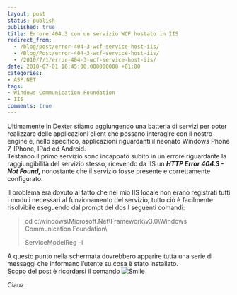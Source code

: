 ```yaml
---
layout: post
status: publish
published: true
title: Errore 404.3 con un servizio WCF hostato in IIS
redirect_from: 
  - /blog/post/error-404-3-wcf-service-host-iis/
  - /Blog/Post/error-404-3-wcf-service-host-iis/
  - /2010/7/1/error-404-3-wcf-service-host-iis/
date: 2010-07-01 16:45:00.000000000 +01:00
categories:
- ASP.NET
tags:
- Windows Communication Foundation
- IIS
comments: true
---
```

<p>Ultimamente in <a title="Dexter Blog Engine Category" href="http://www.imperugo.tostring.it/categories/archive/Dexter" target="_blank">Dexter</a> stiamo aggiungendo una batteria di servizi per poter realizzare delle applicazioni client che possano interagire con il nostro engine e, nello specifico, applicazioni riguardanti il neonato Windows Phone 7, IPhone, IPad ed Android.    <br />Testando il primo servizio sono incappato subito in un errore riguardante la raggiungibilità del servizio stesso, ricevendo da IIS un <strong><em>HTTP Error 404.3 - Not Found, </em></strong>nonostante che il servizio fosse presente e correttamente configurato.</p>  <p>Il problema era dovuto al fatto che nel mio IIS locale non erano registrati tutti i moduli necessari al funzionamento del servizio; tutto ciò è facilmente risolvibile eseguendo dal prompt del dos I seguenti comandi:</p>  <blockquote>   <p>cd c:\windows\Microsoft.Net\Framework\v3.0\Windows Communication Foundation\</p>    <p>ServiceModelReg –i</p> </blockquote>  <p>A questo punto nella schermata dovrebbero apparire tutta una serie di messaggi che informano l’utente su cosa è stato installato.   <br />Scopo del post è ricordarsi il comando <img style="border-bottom-style: none; border-right-style: none; border-top-style: none; border-left-style: none" class="wlEmoticon wlEmoticon-smile" alt="Smile" src="http://tostring.it/UserFiles/imperugo/wlEmoticon-smile_2.png" /></p>  <p>Ciauz</p>
